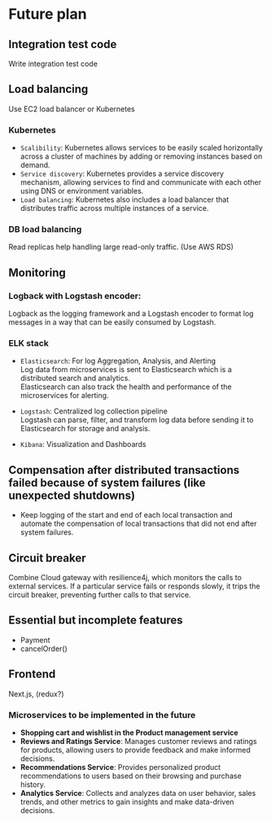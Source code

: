 # Future plan
## Integration test code
Write integration test code

## Load balancing
Use EC2 load balancer or Kubernetes
### Kubernetes
- `Scalibility`: Kubernetes allows services to be easily scaled horizontally across a cluster of machines by adding or removing instances based on demand.
- `Service discovery`: Kubernetes provides a service discovery mechanism, allowing services to find and communicate with each other using DNS or environment variables.
- `Load balancing`: Kubernetes also includes a load balancer that distributes traffic across multiple instances of a service.

### DB load balancing
Read replicas help handling large read-only traffic. (Use AWS RDS)

## Monitoring
### Logback with Logstash encoder:
Logback as the logging framework and a Logstash encoder to format log messages in a way that can be easily consumed by Logstash.

### ELK stack
- `Elasticsearch`: For log Aggregation, Analysis, and Alerting<br>
Log data from microservices is sent to Elasticsearch which is a distributed search and analytics.<br>
Elasticsearch can also track the health and performance of the microservices for alerting.

- `Logstash`: Centralized log collection pipeline<br>
Logstash can parse, filter, and transform log data before sending it to Elasticsearch for storage and analysis.

- `Kibana`: Visualization and Dashboards

## Compensation after distributed transactions failed because of system failures (like unexpected shutdowns)
- Keep logging of the start and end of each local transaction and automate the compensation of local transactions that did not end after system failures.

## Circuit breaker
Combine Cloud gateway with resilience4j, which monitors the calls to external services. If a particular service fails or responds slowly, it trips the circuit breaker, preventing further calls to that service.

## Essential but incomplete features
- Payment
- cancelOrder()

## Frontend
Next.js, (redux?)

### Microservices to be implemented in the future
- **Shopping cart and wishlist in the Product management service**
- **Reviews and Ratings Service**: Manages customer reviews and ratings for products, allowing users to provide feedback and make informed decisions.
- **Recommendations Service**: Provides personalized product recommendations to users based on their browsing and purchase history.
- **Analytics Service**: Collects and analyzes data on user behavior, sales trends, and other metrics to gain insights and make data-driven decisions.
